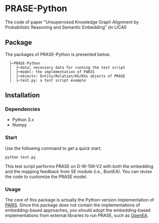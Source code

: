 # PRASE-Python
The code of paper "Unsupervised Knowledge Graph Alignment by Probabilistic Reasoning and Semantic Embedding" (in IJCAI)

## Package
The packages of PRASE-Python is presented below.

      ├─PRASE-Python
      │  ├─data: necessary data for running the test script
      │  ├─model: the implementation of PARIS
      │  ├─objects: Entity/Relation/KG/KGs objects of PRASE
      │  ├─test.py: a test script example

## Installation
### Dependencies
- Python 3.x
- Numpy

### Start
Use the following command to get a quick start:

    python test.py

This test script performs PRASE on D-W-15K-V2 with both the embedding and the mapping feedback from SE module (i.e., BootEA).
You can revise the code to customize the PRASE model.

### Usage
The core of this package is actually the Python-version implementation of [PARIS](http://webdam.inria.fr/paris/).
Since this package does not contain the implementations of embedding-based approaches, you should adopt the embedding-based implementations from external libraries to run PRASE, such as [OpenEA](https://github.com/nju-websoft/OpenEA "OpenEA").

